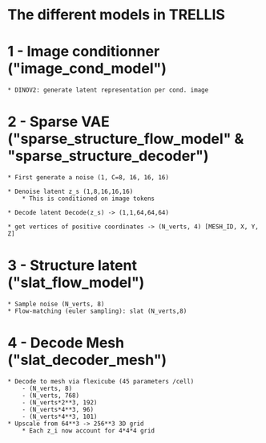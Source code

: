# The different models in TRELLIS

# 1 - Image conditionner ("image_cond_model")
    * DINOV2: generate latent representation per cond. image

# 2 - Sparse VAE ("sparse_structure_flow_model" & "sparse_structure_decoder")
    * First generate a noise (1, C=8, 16, 16, 16)

    * Denoise latent z_s (1,8,16,16,16)
        * This is conditioned on image tokens

    * Decode latent Decode(z_s) -> (1,1,64,64,64)

    * get vertices of positive coordinates -> (N_verts, 4) [MESH_ID, X, Y, Z]

# 3 - Structure latent ("slat_flow_model")
    * Sample noise (N_verts, 8)
    * Flow-matching (euler sampling): slat (N_verts,8)


# 4 - Decode Mesh ("slat_decoder_mesh")
    * Decode to mesh via flexicube (45 parameters /cell)
        - (N_verts, 8)
        - (N_verts, 768)
        - (N_verts*2**3, 192)
        - (N_verts*4**3, 96)
        - (N_verts*4**3, 101)
    * Upscale from 64**3 -> 256**3 3D grid
        * Each z_i now account for 4*4*4 grid

    
